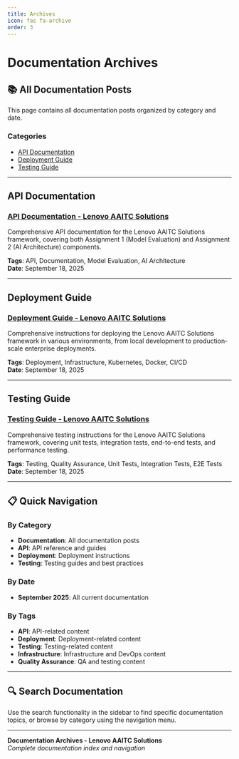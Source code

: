 ```yaml
---
title: Archives
icon: fas fa-archive
order: 3
---
```


# Documentation Archives

## 📚 All Documentation Posts

This page contains all documentation posts organized by category and date.

### Categories

- [API Documentation](#api-documentation)
- [Deployment Guide](#deployment-guide)
- [Testing Guide](#testing-guide)

---

## API Documentation

### [API Documentation - Lenovo AAITC Solutions](/api-documentation/2025-09-18-api-documentation/)

Comprehensive API documentation for the Lenovo AAITC Solutions framework, covering both Assignment 1 (Model Evaluation) and Assignment 2 (AI Architecture) components.

**Tags**: API, Documentation, Model Evaluation, AI Architecture  
**Date**: September 18, 2025

---

## Deployment Guide

### [Deployment Guide - Lenovo AAITC Solutions](/deployment-guide/2025-09-18-deployment-guide/)

Comprehensive instructions for deploying the Lenovo AAITC Solutions framework in various environments, from local development to production-scale enterprise deployments.

**Tags**: Deployment, Infrastructure, Kubernetes, Docker, CI/CD  
**Date**: September 18, 2025

---

## Testing Guide

### [Testing Guide - Lenovo AAITC Solutions](/testing-guide/2025-09-18-testing-guide/)

Comprehensive testing instructions for the Lenovo AAITC Solutions framework, covering unit tests, integration tests, end-to-end tests, and performance testing.

**Tags**: Testing, Quality Assurance, Unit Tests, Integration Tests, E2E Tests  
**Date**: September 18, 2025

---

## 📋 Quick Navigation

### By Category

- **Documentation**: All documentation posts
- **API**: API reference and guides
- **Deployment**: Deployment instructions
- **Testing**: Testing guides and best practices

### By Date

- **September 2025**: All current documentation

### By Tags

- **API**: API-related content
- **Deployment**: Deployment-related content
- **Testing**: Testing-related content
- **Infrastructure**: Infrastructure and DevOps content
- **Quality Assurance**: QA and testing content

---

## 🔍 Search Documentation

Use the search functionality in the sidebar to find specific documentation topics, or browse by category using the navigation menu.

---

**Documentation Archives - Lenovo AAITC Solutions**  
_Complete documentation index and navigation_
